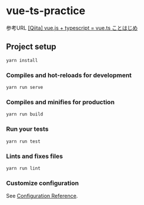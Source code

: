 # vue-ts-practice
参考URL
[[Qiita] vue.js + typescript = vue.ts ことはじめ](https://qiita.com/nrslib/items/be90cc19fa3122266fd7)


## Project setup
```
yarn install
```

### Compiles and hot-reloads for development
```
yarn run serve
```

### Compiles and minifies for production
```
yarn run build
```

### Run your tests
```
yarn run test
```

### Lints and fixes files
```
yarn run lint
```

### Customize configuration
See [Configuration Reference](https://cli.vuejs.org/config/).

